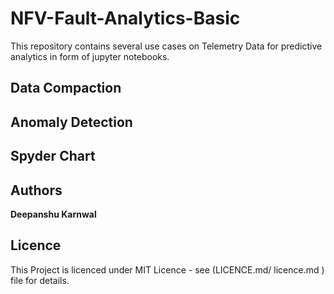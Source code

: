# NFV-Fault-Analytics-Basic
This repository contains several use cases on Telemetry Data for predictive analytics in form of jupyter notebooks.
## Data Compaction
## Anomaly Detection
## Spyder Chart

## Authors
**Deepanshu Karnwal**

## Licence
This Project is licenced under MIT Licence - see (LICENCE.md/ licence.md ) file for details.


